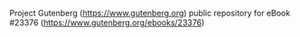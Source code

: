 Project Gutenberg (https://www.gutenberg.org) public repository for eBook #23376 (https://www.gutenberg.org/ebooks/23376)

